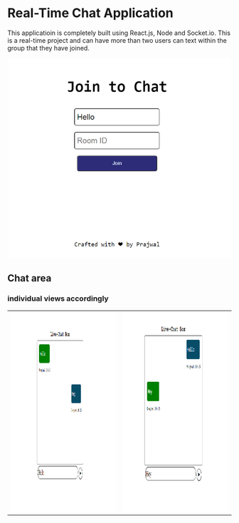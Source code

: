 # Real-Time Chat Application

 This applicatioin is completely built using React.js, Node and Socket.io. This is a real-time project and can have more than two users can text within the group that they have joined.
 <p align="center">
 <img src="https://github.com/Prajwalhn18/real-time-chat-application/blob/main/Images/real-time-chat-image.PNG" width=500 height=450>
</p>
                                                                                                                                   
                                                                                                                                     
 ## Chat area
 
 ### individual views accordingly
  
 <table>
 <tr>
  <td><img src="https://github.com/Prajwalhn18/real-time-chat-application/blob/main/Images/real-time-chat-image-1.PNG" width=500 height=450></td>
  <td><img src="https://github.com/Prajwalhn18/real-time-chat-application/blob/main/Images/real-time-chat-image-2.PNG" width=500 height=450></td>
 </tr>
 </table>
 
 
 

